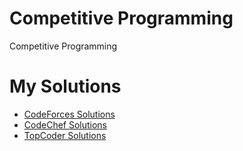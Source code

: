 # Competitive Programming
Competitive Programming

# My Solutions
* [CodeForces Solutions](https://www.github.com/jorgektch/codeforces-solutions)
* [CodeChef Solutions](https://www.github.com/jorgektch/codechef-solutions)
* [TopCoder Solutions](https://www.github.com/jorgektch/topcoder-solutions)
